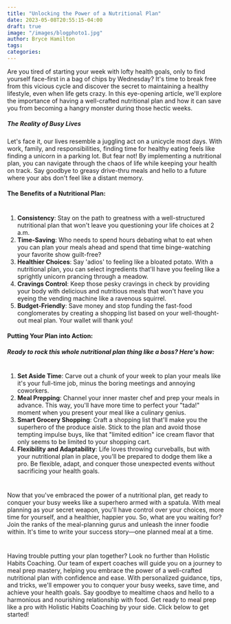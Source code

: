 ```yaml
---
title: "Unlocking the Power of a Nutritional Plan"
date: 2023-05-08T20:55:15-04:00
draft: true
image: "/images/blogphoto1.jpg"
author: Bryce Hamilton
tags:
categories:
---
```

Are you tired of starting your week with lofty health goals, only to find yourself face-first in a bag of chips by Wednesday? It's time to break free from this vicious cycle and discover the secret to maintaining a healthy lifestyle, even when life gets crazy. In this eye-opening article, we'll explore the importance of having a well-crafted nutritional plan and how it can save you from becoming a hangry monster during those hectic weeks.
##### The Reality of Busy Lives
Let's face it, our lives resemble a juggling act on a unicycle most days. With work, family, and responsibilities, finding time for healthy eating feels like finding a unicorn in a parking lot. But fear not! By implementing a nutritional plan, you can navigate through the chaos of life while keeping your health on track. Say goodbye to greasy drive-thru meals and hello to a future where your abs don't feel like a distant memory.
#### The Benefits of a Nutritional Plan:
#
1. **Consistency**: Stay on the path to greatness with a well-structured nutritional plan that won't leave you questioning your life choices at 2 a.m.
2. **Time-Saving**: Who needs to spend hours debating what to eat when you can plan your meals ahead and spend that time binge-watching your favorite show guilt-free?
3. **Healthier Choices**: Say 'adios' to feeling like a bloated potato. With a nutritional plan, you can select ingredients that'll have you feeling like a sprightly unicorn prancing through a meadow.
4. **Cravings Control**: Keep those pesky cravings in check by providing your body with delicious and nutritious meals that won't have you eyeing the vending machine like a ravenous squirrel.
5. **Budget-Friendly**: Save money and stop funding the fast-food conglomerates by creating a shopping list based on your well-thought-out meal plan. Your wallet will thank you!
#### Putting Your Plan into Action:
##### Ready to rock this whole nutritional plan thing like a boss? Here's how:
#
1. **Set Aside Time**: Carve out a chunk of your week to plan your meals like it's your full-time job, minus the boring meetings and annoying coworkers.
2. **Meal Prepping**: Channel your inner master chef and prep your meals in advance. This way, you'll have more time to perfect your "tada!" moment when you present your meal like a culinary genius.
3. **Smart Grocery Shopping**: Craft a shopping list that'll make you the superhero of the produce aisle. Stick to the plan and avoid those tempting impulse buys, like that "limited edition" ice cream flavor that only seems to be limited to your shopping cart.
4. **Flexibility and Adaptability**: Life loves throwing curveballs, but with your nutritional plan in place, you'll be prepared to dodge them like a pro. Be flexible, adapt, and conquer those unexpected events without sacrificing your health goals.
#
Now that you've embraced the power of a nutritional plan, get ready to conquer your busy weeks like a superhero armed with a spatula. With meal planning as your secret weapon, you'll have control over your choices, more time for yourself, and a healthier, happier you. So, what are you waiting for? Join the ranks of the meal-planning gurus and unleash the inner foodie within. It's time to write your success story—one planned meal at a time.
#
Having trouble putting your plan together? Look no further than Holistic Habits Coaching. Our team of expert coaches will guide you on a journey to meal prep mastery, helping you embrace the power of a well-crafted nutritional plan with confidence and ease. With personalized guidance, tips, and tricks, we'll empower you to conquer your busy weeks, save time, and achieve your health goals. Say goodbye to mealtime chaos and hello to a harmonious and nourishing relationship with food. Get ready to meal prep like a pro with Holistic Habits Coaching by your side. Click below to get started!